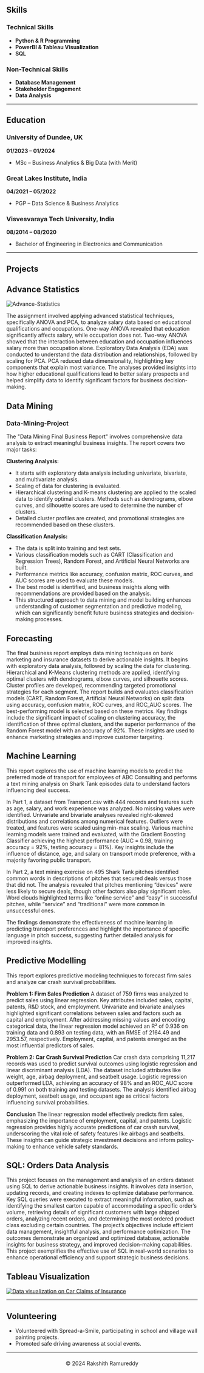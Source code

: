 ## Skills

### Technical Skills
- **Python & R Programming**
- **PowerBI & Tableau Visualization** 
- **SQL** 

### Non-Technical Skills
- **Database Management** 
- **Stakeholder Engagement** 
- **Data Analysis** 

---
## Education

### University of Dundee, UK  
**01/2023 – 01/2024**
- MSc – Business Analytics & Big Data (with Merit)

### Great Lakes Institute, India
**04/2021 – 05/2022**
- PGP – Data Science & Business Analytics

### Visvesvaraya Tech University, India
**08/2014 – 08/2020**
- Bachelor of Engineering in Electronics and Communication

---

## Projects

## Advance Statistics
![Advance-Statistics](/assets/img/Advanced-Analytics-Statistics.jpg)

The assignment involved applying advanced statistical techniques, specifically ANOVA and PCA, to analyze salary data based on educational qualifications and occupations. One-way ANOVA revealed that education significantly affects salary, while occupation does not. Two-way ANOVA showed that the interaction between education and occupation influences salary more than occupation alone. Exploratory Data Analysis (EDA) was conducted to understand the data distribution and relationships, followed by scaling for PCA. PCA reduced data dimensionality, highlighting key components that explain most variance. The analyses provided insights into how higher educational qualifications lead to better salary prospects and helped simplify data to identify significant factors for business decision-making.

## Data Mining

### Data-Mining-Project

The "Data Mining Final Business Report" involves comprehensive data analysis to extract meaningful business insights. The report covers two major tasks:

**Clustering Analysis:**
- It starts with exploratory data analysis including univariate, bivariate, and multivariate analysis.
- Scaling of data for clustering is evaluated.
- Hierarchical clustering and K-means clustering are applied to the scaled data to identify optimal clusters. Methods such as dendrograms, elbow curves, and silhouette scores are used to determine the number of clusters.
- Detailed cluster profiles are created, and promotional strategies are recommended based on these clusters.

**Classification Analysis:**
- The data is split into training and test sets.
- Various classification models such as CART (Classification and Regression Trees), Random Forest, and Artificial Neural Networks are built.
- Performance metrics like accuracy, confusion matrix, ROC curves, and AUC scores are used to evaluate these models.
- The best model is identified, and business insights along with recommendations are provided based on the analysis.
- This structured approach to data mining and model building enhances understanding of customer segmentation and predictive modeling, which can significantly benefit future business strategies and decision-making processes.

## Forecasting

The final business report employs data mining techniques on bank marketing and insurance datasets to derive actionable insights. It begins with exploratory data analysis, followed by scaling the data for clustering. Hierarchical and K-Means clustering methods are applied, identifying optimal clusters with dendrograms, elbow curves, and silhouette scores. Cluster profiles are developed, recommending targeted promotional strategies for each segment. The report builds and evaluates classification models (CART, Random Forest, Artificial Neural Networks) on split data using accuracy, confusion matrix, ROC curves, and ROC_AUC scores. The best-performing model is selected based on these metrics. Key findings include the significant impact of scaling on clustering accuracy, the identification of three optimal clusters, and the superior performance of the Random Forest model with an accuracy of 92%. These insights are used to enhance marketing strategies and improve customer targeting.

## Machine Learning

This report explores the use of machine learning models to predict the preferred mode of transport for employees of ABC Consulting and performs a text mining analysis on Shark Tank episodes data to understand factors influencing deal success.

In Part 1, a dataset from Transport.csv with 444 records and features such as age, salary, and work experience was analyzed. No missing values were identified. Univariate and bivariate analyses revealed right-skewed distributions and correlations among numerical features. Outliers were treated, and features were scaled using min-max scaling. Various machine learning models were trained and evaluated, with the Gradient Boosting Classifier achieving the highest performance (AUC = 0.98, training accuracy = 92%, testing accuracy = 81%). Key insights include the influence of distance, age, and salary on transport mode preference, with a majority favoring public transport.

In Part 2, a text mining exercise on 495 Shark Tank pitches identified common words in descriptions of pitches that secured deals versus those that did not. The analysis revealed that pitches mentioning “devices” were less likely to secure deals, though other factors also play significant roles. Word clouds highlighted terms like “online service” and “easy” in successful pitches, while “service” and “traditional” were more common in unsuccessful ones.

The findings demonstrate the effectiveness of machine learning in predicting transport preferences and highlight the importance of specific language in pitch success, suggesting further detailed analysis for improved insights.

## Predictive Modelling

This report explores predictive modeling techniques to forecast firm sales and analyze car crash survival probabilities.

**Problem 1: Firm Sales Prediction**
A dataset of 759 firms was analyzed to predict sales using linear regression. Key attributes included sales, capital, patents, R&D stock, and employment. Univariate and bivariate analyses highlighted significant correlations between sales and factors such as capital and employment. After addressing missing values and encoding categorical data, the linear regression model achieved an R² of 0.936 on training data and 0.893 on testing data, with an RMSE of 2164.49 and 2953.57, respectively. Employment, capital, and patents emerged as the most influential predictors of sales.

**Problem 2: Car Crash Survival Prediction**
Car crash data comprising 11,217 records was used to predict survival outcomes using logistic regression and linear discriminant analysis (LDA). The dataset included attributes like weight, age, airbag deployment, and seatbelt usage. Logistic regression outperformed LDA, achieving an accuracy of 98% and an ROC_AUC score of 0.991 on both training and testing datasets. The analysis identified airbag deployment, seatbelt usage, and occupant age as critical factors influencing survival probabilities.

**Conclusion**
The linear regression model effectively predicts firm sales, emphasizing the importance of employment, capital, and patents. Logistic regression provides highly accurate predictions of car crash survival, underscoring the vital role of safety features like airbags and seatbelts. These insights can guide strategic investment decisions and inform policy-making to enhance vehicle safety standards.

## SQL: Orders Data Analysis

This project focuses on the management and analysis of an orders dataset using SQL to derive actionable business insights. It involves data insertion, updating records, and creating indexes to optimize database performance. Key SQL queries were executed to extract meaningful information, such as identifying the smallest carton capable of accommodating a specific order’s volume, retrieving details of significant customers with large shipped orders, analyzing recent orders, and determining the most ordered product class excluding certain countries. The project’s objectives include efficient data management, insightful analysis, and performance optimization. The outcomes demonstrate an organized and optimized database, actionable insights for business strategy, and improved decision-making capabilities. This project exemplifies the effective use of SQL in real-world scenarios to enhance operational efficiency and support strategic business decisions.

## Tableau Visualization

<div class='tableauPlaceholder' id='viz1717531980231' style='position: relative'>
    <noscript>
        <a href='#'>
            <img alt='Data visualization on Car Claims of Insurance' src='https://public.tableau.com/static/images/DV/DVT-Project_16435506976430/Story1/1_rss.png' style='border: none' />
        </a>
    </noscript>
    <object class='tableauViz' style='display:none;'>
        <param name='host_url' value='https%3A%2F%2Fpublic.tableau.com%2F' /> 
        <param name='embed_code_version' value='3' /> 
        <param name='site_root' value='' />
        <param name='name' value='DVT-Project_16435506976430/Story1' />
        <param name='tabs' value='no' />
        <param name='toolbar' value='yes' />
        <param name='static_image' value='https://public.tableau.com/static/images/DV/DVT-Project_16435506976430/Story1/1.png' />
        <param name='animate_transition' value='yes' />
        <param name='display_static_image' value='yes' />
        <param name='display_spinner' value='yes' />
        <param name='display_overlay' value='yes' />
        <param name='display_count' value='yes' />
        <param name='language' value='en-US' />
        <param name='filter' value='publish=yes' />
    </object>
</div>
<script type='text/javascript'>                    
    var divElement = document.getElementById('viz1717531980231');                    
    var vizElement = divElement.getElementsByTagName('object')[0];                    
    vizElement.style.width='100%';
    vizElement.style.height=(divElement.offsetWidth*0.75)+'px';                    
    var scriptElement = document.createElement('script');                    
    scriptElement.src = 'https://public.tableau.com/javascripts/api/viz_v1.js';                    
    vizElement.parentNode.insertBefore(scriptElement, vizElement);                
</script>


---


## Volunteering

- Volunteered with Spread-a-Smile, participating in school and village wall painting projects.
- Promoted safe driving awareness at social events.

---


<div style="text-align:center; margin-top:20px;">
    &copy; 2024 Rakshith Ramureddy
</div>
